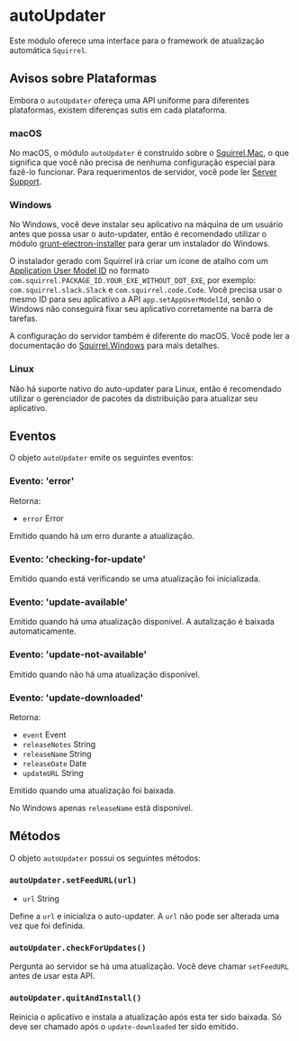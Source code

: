 # autoUpdater

Este módulo oferece uma interface para o framework de atualização automática `Squirrel`.

## Avisos sobre Plataformas

Embora o `autoUpdater` ofereça uma API uniforme para diferentes plataformas, existem diferenças sutis em cada plataforma.

### macOS

No macOS, o módulo `autoUpdater` é construído sobre o [Squirrel.Mac][squirrel-mac], o que significa que você não precisa de nenhuma configuração especial para fazê-lo funcionar. Para requerimentos de servidor, você pode ler [Server Support][server-support].

### Windows

No Windows, você deve instalar seu aplicativo na máquina de um usuário antes que possa usar o auto-updater, então é recomendado utilizar o módulo [grunt-electron-installer][installer] para gerar um instalador do Windows.

O instalador gerado com Squirrel irá criar um ícone de atalho com um [Application User Model ID][app-user-model-id] no formato `com.squirrel.PACKAGE_ID.YOUR_EXE_WITHOUT_DOT_EXE`, por exemplo: `com.squirrel.slack.Slack` e `com.squirrel.code.Code`. Você precisa usar o mesmo ID para seu aplicativo a API `app.setAppUserModelId`, senão o Windows não conseguirá fixar seu aplicativo corretamente na barra de tarefas.

A configuração do servidor também é diferente do macOS. Você pode ler a documentação do [Squirrel.Windows][squirrel-windows] para mais detalhes.

### Linux

Não há suporte nativo do auto-updater para Linux, então é recomendado utilizar o gerenciador de pacotes da distribuição para atualizar seu aplicativo.

## Eventos

O objeto `autoUpdater` emite os seguintes eventos:

### Evento: 'error'

Retorna:

* `error` Error

Emitido quando há um erro durante a atualização.

### Evento: 'checking-for-update'

Emitido quando está verificando se uma atualização foi inicializada.

### Evento: 'update-available'

Emitido quando há uma atualização disponível. A autalização é baixada automaticamente.

### Evento: 'update-not-available'

Emitido quando não há uma atualização disponível.

### Evento: 'update-downloaded'

Retorna:

* `event` Event
* `releaseNotes` String
* `releaseName` String
* `releaseDate` Date
* `updateURL` String

Emitido quando uma atualização foi baixada.

No Windows apenas `releaseName` está disponível.

## Métodos

O objeto `autoUpdater` possui os seguintes métodos:

### `autoUpdater.setFeedURL(url)`

* `url` String

Define a `url` e inicializa o auto-updater. A `url` não pode ser alterada uma vez que foi definida.

### `autoUpdater.checkForUpdates()`

Pergunta ao servidor se há uma atualização. Você deve chamar `setFeedURL` antes de usar esta API.

### `autoUpdater.quitAndInstall()`

Reinicia o aplicativo e instala a atualização após esta ter sido baixada. Só deve ser chamado após o `update-downloaded` ter sido emitido.

[squirrel-mac]: https://github.com/Squirrel/Squirrel.Mac
[server-support]: https://github.com/Squirrel/Squirrel.Mac#server-support
[squirrel-windows]: https://github.com/Squirrel/Squirrel.Windows
[installer]: https://github.com/atom/grunt-electron-installer
[app-user-model-id]: https://msdn.microsoft.com/en-us/library/windows/desktop/dd378459(v=vs.85).aspx
